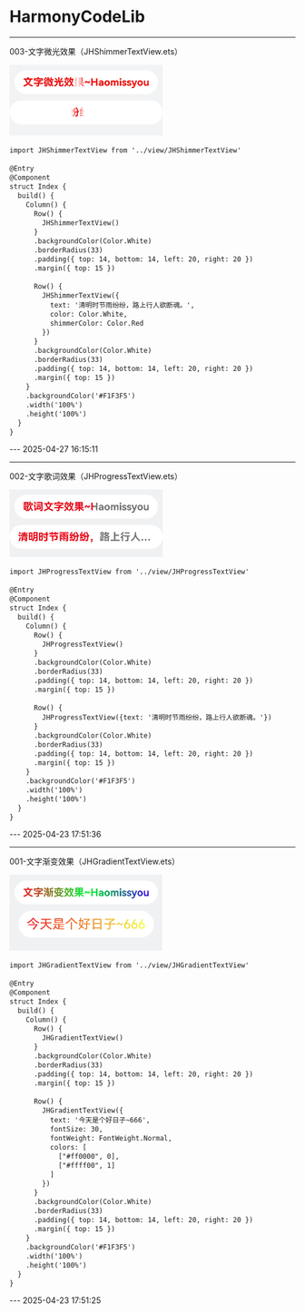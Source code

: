 # HarmonyCodeLib

---

003-文字微光效果（JHShimmerTextView.ets）

![%E6%88%AA%E5%B1%8F2025-04-27%2016.10.25.png](https://github.com/xjh093/HarmonyCodeLib/blob/main/images/%E6%88%AA%E5%B1%8F2025-04-27%2016.10.25.png)

```
import JHShimmerTextView from '../view/JHShimmerTextView'

@Entry
@Component
struct Index {
  build() {
    Column() {
      Row() {
        JHShimmerTextView()
      }
      .backgroundColor(Color.White)
      .borderRadius(33)
      .padding({ top: 14, bottom: 14, left: 20, right: 20 })
      .margin({ top: 15 })

      Row() {
        JHShimmerTextView({
          text: '清明时节雨纷纷，路上行人欲断魂。',
          color: Color.White,
          shimmerColor: Color.Red
        })
      }
      .backgroundColor(Color.White)
      .borderRadius(33)
      .padding({ top: 14, bottom: 14, left: 20, right: 20 })
      .margin({ top: 15 })
    }
    .backgroundColor('#F1F3F5')
    .width('100%')
    .height('100%')
  }
}
```
--- 2025-04-27 16:15:11

---

002-文字歌词效果（JHProgressTextView.ets）

![截屏2025-04-23 16 52 50](https://github.com/xjh093/HarmonyCodeLib/blob/main/images/%E6%88%AA%E5%B1%8F2025-04-23%2016.52.50.png)

```
import JHProgressTextView from '../view/JHProgressTextView'

@Entry
@Component
struct Index {
  build() {
    Column() {
      Row() {
        JHProgressTextView()
      }
      .backgroundColor(Color.White)
      .borderRadius(33)
      .padding({ top: 14, bottom: 14, left: 20, right: 20 })
      .margin({ top: 15 })

      Row() {
        JHProgressTextView({text: '清明时节雨纷纷，路上行人欲断魂。'})
      }
      .backgroundColor(Color.White)
      .borderRadius(33)
      .padding({ top: 14, bottom: 14, left: 20, right: 20 })
      .margin({ top: 15 })
    }
    .backgroundColor('#F1F3F5')
    .width('100%')
    .height('100%')
  }
}
```
--- 2025-04-23 17:51:36

---

001-文字渐变效果（JHGradientTextView.ets）

![截屏2025-04-23 14 03 38](https://github.com/xjh093/HarmonyCodeLib/blob/main/images/%E6%88%AA%E5%B1%8F2025-04-23%2014.03.38.png)

```
import JHGradientTextView from '../view/JHGradientTextView'

@Entry
@Component
struct Index {
  build() {
    Column() {
      Row() {
        JHGradientTextView()
      }
      .backgroundColor(Color.White)
      .borderRadius(33)
      .padding({ top: 14, bottom: 14, left: 20, right: 20 })
      .margin({ top: 15 })

      Row() {
        JHGradientTextView({
          text: '今天是个好日子~666',
          fontSize: 30,
          fontWeight: FontWeight.Normal,
          colors: [
            ["#ff0000", 0],
            ["#ffff00", 1]
          ]
        })
      }
      .backgroundColor(Color.White)
      .borderRadius(33)
      .padding({ top: 14, bottom: 14, left: 20, right: 20 })
      .margin({ top: 15 })
    }
    .backgroundColor('#F1F3F5')
    .width('100%')
    .height('100%')
  }
}
```
--- 2025-04-23 17:51:25
